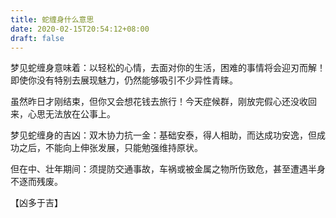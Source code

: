 ```yaml
---
title: 蛇缠身什么意思
date: 2020-02-15T20:54:12+08:00
draft: false
---
```


梦见蛇缠身意味着：以轻松的心情，去面对你的生活，困难的事情将会迎刃而解！即使你没有特别去展现魅力，仍然能够吸引不少异性青睐。

虽然昨日才刚结束，但你又会想花钱去旅行！今天症候群，刚放完假心还没收回来，心思无法放在公事上。

梦见蛇缠身的吉凶：双木协力抗一金：基础安泰，得人相助，而达成功安逸，但成功之后，不能向上伸张发展，只能勉强维持原状。

但在中、壮年期间：须提防交通事故，车祸或被金属之物所伤致危，甚至遭遇半身不逐而残废。

【凶多于吉】